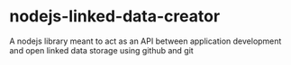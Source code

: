 # nodejs-linked-data-creator
A nodejs library meant to act as an API between application development and open linked data storage using github and git
